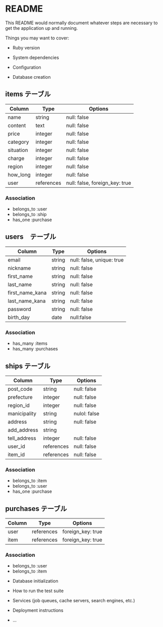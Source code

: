 # README

This README would normally document whatever steps are necessary to get the
application up and running.

Things you may want to cover:

* Ruby version

* System dependencies

* Configuration

* Database creation

## items テーブル

|Column   |Type      |Options    |
|---------|----------|-----------|
| name    |string    |null: false|
|content  |text      |null: false|
|price    |integer   |null: false|
|category |integer   |null: false|
|situation|integer   |null: false|
|charge   |integer   |null: false|
|region   |integer   |null: false|
|how_long |integer   |null: false| 
|user     |references|null: false, foreign_key: true|

### Association
- belongs_to :user
- belongs_to :ship
- has_one :purchase

## users　テーブル

|Column          |Type    |Options     |
|----------------|--------|------------|
|email           |string  |null: false, unique: true|
|nickname        |string  |null: false |
|first_name      |string  |null: false |
|last_name       |string  |null: false |
|first_name_kana |string  |null: false |
|last_name_kana  |string  |null: false |
|password        |string  |null: false |
|birth_day       |date |null:false  |

### Association
- has_many :items
- has_many :purchases

## ships テーブル

|Column     |Type       |Options     |
|---------|-----------|------------|
|post_code  |string    |null: false |
|prefecture  |integer    |null: false |
|region_id |integer    |null: false |
|manicipality|string |nulol: false|
|address     |string |null: false |
|add_address |string |            |
|tell_address |integer |null: false|
|user_id |references |null: false|
|item_id |references |null: false|

### Association
- belongs_to :item
- belongs_to :user
- has_one :purchase

## purchases テーブル

|Column     |Type       |Options     |
|-----------|-----------|------------|
|user       |references |foreign_key: true |
|item       |references |foreign_key: true |

### Association
- belongs_to :user
- belongs_to :item


* Database initialization

* How to run the test suite

* Services (job queues, cache servers, search engines, etc.)

* Deployment instructions

* ...
